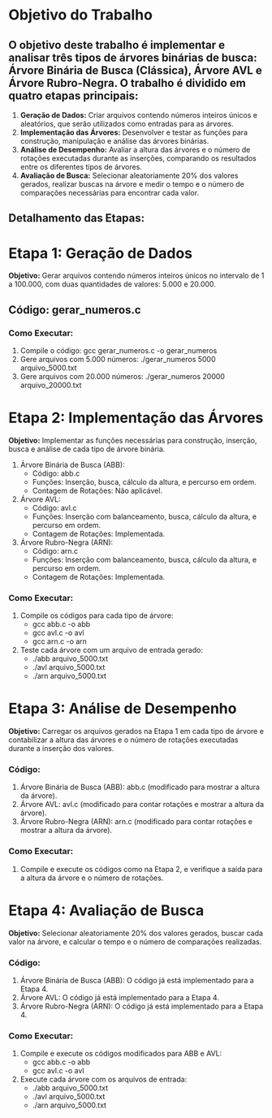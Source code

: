 # Objetivo do Trabalho
## O objetivo deste trabalho é implementar e analisar três tipos de árvores binárias de busca: Árvore Binária de Busca (Clássica), Árvore AVL e Árvore Rubro-Negra. O trabalho é dividido em quatro etapas principais:

1. **Geração de Dados:** Criar arquivos contendo números inteiros únicos e aleatórios, que serão utilizados como entradas para as árvores.
2. **Implementação das Árvores:** Desenvolver e testar as funções para construção, manipulação e análise das árvores binárias.
3. **Análise de Desempenho:** Avaliar a altura das árvores e o número de rotações executadas durante as inserções, comparando os resultados entre os diferentes tipos de árvores.
4. **Avaliação de Busca:** Selecionar aleatoriamente 20% dos valores gerados, realizar buscas na árvore e medir o tempo e o número de comparações necessárias para encontrar cada valor.


## Detalhamento das Etapas:

# **Etapa 1:** Geração de Dados
**Objetivo:** Gerar arquivos contendo números inteiros únicos no intervalo de 1 a 100.000, com duas quantidades de valores: 5.000 e 20.000.

## Código: gerar_numeros.c

### Como Executar:
1. Compile o código: gcc gerar_numeros.c -o gerar_numeros
2. Gere arquivos com 5.000 números: ./gerar_numeros 5000 arquivo_5000.txt
3. Gere arquivos com 20.000 números: ./gerar_numeros 20000 arquivo_20000.txt

# **Etapa 2:** Implementação das Árvores
**Objetivo:** Implementar as funções necessárias para construção, inserção, busca e análise de cada tipo de árvore binária.

1. Árvore Binária de Busca (ABB):
    * Código: abb.c
    * Funções: Inserção, busca, cálculo da altura, e percurso em ordem.
    * Contagem de Rotações: Não aplicável.
2. Árvore AVL:
    * Código: avl.c
    * Funções: Inserção com balanceamento, busca, cálculo da altura, e percurso em ordem.
    * Contagem de Rotações: Implementada.
3. Árvore Rubro-Negra (ARN):
    * Código: arn.c
    * Funções: Inserção com balanceamento, busca, cálculo da altura, e percurso em ordem.
    * Contagem de Rotações: Implementada.
  

### Como Executar:
1. Compile os códigos para cada tipo de árvore:
    * gcc abb.c -o abb
    * gcc avl.c -o avl
    * gcc arn.c -o arn
2. Teste cada árvore com um arquivo de entrada gerado:
    * ./abb arquivo_5000.txt
    * ./avl arquivo_5000.txt
    * ./arn arquivo_5000.txt

# **Etapa 3:** Análise de Desempenho
**Objetivo:** Carregar os arquivos gerados na Etapa 1 em cada tipo de árvore e contabilizar a altura das árvores e o número de rotações executadas durante a inserção dos valores.

### Código:
1. Árvore Binária de Busca (ABB): abb.c (modificado para mostrar a altura da árvore).
2. Árvore AVL: avl.c (modificado para contar rotações e mostrar a altura da árvore).
3. Árvore Rubro-Negra (ARN): arn.c (modificado para contar rotações e mostrar a altura da árvore).

### Como Executar:
1. Compile e execute os códigos como na Etapa 2, e verifique a saída para a altura da árvore e o número de rotações.

# **Etapa 4:** Avaliação de Busca
**Objetivo:** Selecionar aleatoriamente 20% dos valores gerados, buscar cada valor na árvore, e calcular o tempo e o número de comparações realizadas.

### Código:
1. Árvore Binária de Busca (ABB): O código já está implementado para a Etapa 4.
2. Árvore AVL: O código já está implementado para a Etapa 4.
3. Árvore Rubro-Negra (ARN): O código já está implementado para a Etapa 4.

### Como Executar:
1. Compile e execute os códigos modificados para ABB e AVL:
    * gcc abb.c -o abb
    * gcc avl.c -o avl
2. Execute cada árvore com os arquivos de entrada:
    * ./abb arquivo_5000.txt
    * ./avl arquivo_5000.txt
    * ./arn arquivo_5000.txt
